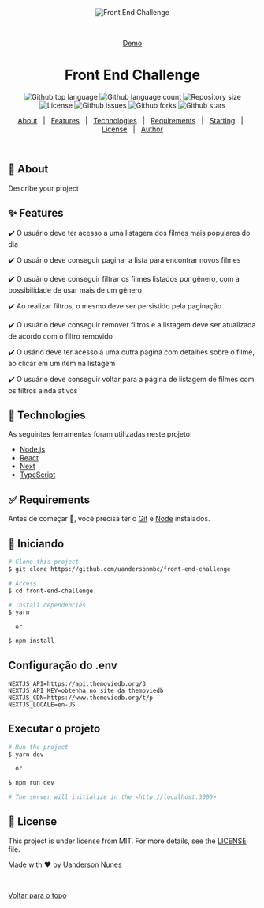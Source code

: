 <div align="center" id="top"> 
  <img src="https://user-images.githubusercontent.com/26174031/129483324-f2d1d5a9-dbb2-4197-9c40-1fe53617c3d7.png" alt="Front End Challenge" />

  &#xa0;

  <a href="https://front-end-challenge-theta.vercel.app/pt-BR">Demo</a>
</div>

<h1 align="center">Front End Challenge</h1>

<p align="center">
  <img alt="Github top language" src="https://img.shields.io/github/languages/top/uandersonmbc/front-end-challenge?color=56BEB8">

  <img alt="Github language count" src="https://img.shields.io/github/languages/count/uandersonmbc/front-end-challenge?color=56BEB8">

  <img alt="Repository size" src="https://img.shields.io/github/repo-size/uandersonmbc/front-end-challenge?color=56BEB8">

  <img alt="License" src="https://img.shields.io/github/license/uandersonmbc/front-end-challenge?color=56BEB8">

  <img alt="Github issues" src="https://img.shields.io/github/issues/uandersonmbc/front-end-challenge?color=56BEB8" />

  <img alt="Github forks" src="https://img.shields.io/github/forks/uandersonmbc/front-end-challenge?color=56BEB8" />

  <img alt="Github stars" src="https://img.shields.io/github/stars/uandersonmbc/front-end-challenge?color=56BEB8" />
</p>


<p align="center">
  <a href="#dart-about">About</a> &#xa0; | &#xa0; 
  <a href="#sparkles-features">Features</a> &#xa0; | &#xa0;
  <a href="#rocket-technologies">Technologies</a> &#xa0; | &#xa0;
  <a href="#white_check_mark-requirements">Requirements</a> &#xa0; | &#xa0;
  <a href="#checkered_flag-starting">Starting</a> &#xa0; | &#xa0;
  <a href="#memo-license">License</a> &#xa0; | &#xa0;
  <a href="https://github.com/uandersonmbc" target="_blank">Author</a>
</p>

<br>

## :dart: About ##

Describe your project

## :sparkles: Features ##
:heavy_check_mark: O usuário deve ter acesso a uma listagem dos filmes mais populares do dia

:heavy_check_mark: O usuário deve conseguir paginar a lista para encontrar novos filmes

:heavy_check_mark: O usuário deve conseguir filtrar os filmes listados por gênero, com a possibilidade de usar mais de um gênero

:heavy_check_mark: Ao realizar filtros, o mesmo deve ser persistido pela paginação

:heavy_check_mark: O usuário deve conseguir remover filtros e a listagem deve ser atualizada de acordo com o filtro removido

:heavy_check_mark: O usário deve ter acesso a uma outra página com detalhes sobre o filme, ao clicar em um item na listagem

:heavy_check_mark: O usuário deve conseguir voltar para a página de listagem de filmes com os filtros ainda ativos

## :rocket: Technologies ##

As seguintes ferramentas foram utilizadas neste projeto:
- [Node.js](https://nodejs.org/en/)
- [React](https://pt-br.reactjs.org/)
- [Next](https://nextjs.org/)
- [TypeScript](https://www.typescriptlang.org/)

## :white_check_mark: Requirements ##

Antes de começar :checkered_flag:, você precisa ter o [Git](https://git-scm.com) e [Node](https://nodejs.org/en/) instalados.

## :checkered_flag: Iniciando ##

```bash
# Clone this project
$ git clone https://github.com/uandersonmbc/front-end-challenge

# Access
$ cd front-end-challenge

# Install dependencies
$ yarn 

  or 

$ npm install
```

## Configuração do .env
```
NEXTJS_API=https://api.themoviedb.org/3
NEXTJS_API_KEY=obtenha no site da themoviedb
NEXTJS_CDN=https://www.themoviedb.org/t/p
NEXTJS_LOCALE=en-US

```

## Executar o projeto
```bash
# Run the project
$ yarn dev 

  or

$ npm run dev

# The server will initialize in the <http://localhost:3000>
```

## :memo: License ##

This project is under license from MIT. For more details, see the [LICENSE](LICENSE.md) file.


Made with :heart: by <a href="https://github.com/uandersonmbc" target="_blank">Uanderson Nunes</a>

&#xa0;

<a href="#top">Voltar para o topo</a>

